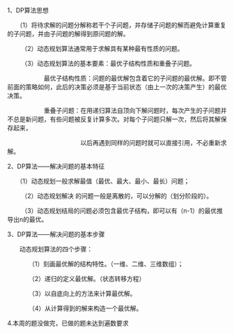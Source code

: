 
1、DP算法思想

 　　（1）将待求解的问题分解称若干个子问题，并存储子问题的解而避免计算重复的子问题，并由子问题的解得到原问题的解。

　　 （2）动态规划算法通常用于求解具有某种最有性质的问题。

　　 （3）动态规划算法的基本要素：最优子结构性质和重叠子问题。

　　　　　　最优子结构性质：问题的最优解包含着它的子问题的最优解。即不管前面的策略如何，此后的决策必须是基于当前状态（由上一次的决策产生）的最优决策。

　　　　　　重叠子问题：在用递归算法自顶向下解问题时，每次产生的子问题并不总是新问题，有些问题被反复计算多次。对每个子问题只解一次，然后将其解保存起来，

　　　　　　　　　　　　以后再遇到同样的问题时就可以直接引用，不必重新求解。

2、DP算法——解决问题的基本特征

 　　（1）动态规划一般求解最值（最优、最大、最小、最长）问题；

　　 （2）动态规划解决 的问题一般是离散的，可以分解的（划分阶段的）。

　　 （3）动态规划结局的问题必须包含最优子结构，即可以有（n-1）的最优推导出n的最优。


3、DP算法——解决问题的基本步骤

 　　动态规划算法的四个步骤：

　　　　（1）刻画最优解的结构特性。（一维、二维、三维数组）；

　　　　（2）递归的定义最优解。（状态转移方程）

　　　　（3）以自底向上的方法来计算最优解。

　　　　（4）从计算得到的解来构造一个最优解。

4.本周的题没做完，已做的题未达到遍数要求
